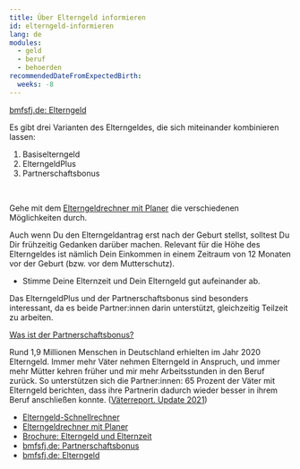 ```yaml
---
title: Über Elterngeld informieren
id: elterngeld-informieren
lang: de
modules:
  - geld
  - beruf
  - behoerden
recommendedDateFromExpectedBirth:
  weeks: -8
---
```


<bmfsfj-todo-extension-panel title="Anlaufstelle" icon="map-marked-alt" open>

[bmfsfj.de: Elterngeld](https://www.bmfsfj.de/bmfsfj/themen/familie/familienleistungen/elterngeld)

</bmfsfj-todo-extension-panel>

<bmfsfj-todo-extension-panel title="Info" icon="info-circle">

Es gibt drei Varianten des Elterngeldes, die sich miteinander kombinieren lassen: 
1. Basiselterngeld 
2. ElterngeldPlus 
3. Partnerschaftsbonus

<br>

Gehe mit dem [Elterngeldrechner mit Planer](https://familienportal.de/familienportal/meta/egr) die verschiedenen Möglichkeiten durch.

</bmfsfj-todo-extension-panel>

<bmfsfj-todo-extension-panel title="Wer?" icon="user" open>
<bmfsfj-todo-assignees></bmfsfj-todo-assignees>
</bmfsfj-todo-extension-panel>

<bmfsfj-todo-extension-panel title="Wann?" icon="calendar-check">

Auch wenn Du den Elterngeldantrag erst nach der Geburt stellst, solltest Du Dir frühzeitig Gedanken darüber machen. Relevant für die Höhe des Elterngeldes ist nämlich Dein Einkommen in einem Zeitraum von 12 Monaten vor der Geburt (bzw. vor dem Mutterschutz).

</bmfsfj-todo-extension-panel>

<bmfsfj-todo-extension-panel title="Tipps" icon="exclamation">

* Stimme Deine Elternzeit und Dein Elterngeld gut aufeinander ab.

</bmfsfj-todo-extension-panel>

<bmfsfj-todo-extension-panel title="Tipp Partnerschaftlichkeit" icon="hands-helping">

Das ElterngeldPlus und der Partnerschaftsbonus sind besonders interessant, da es beide Partner:innen darin unterstützt, gleichzeitig Teilzeit zu arbeiten.

[Was ist der Partnerschaftsbonus?](https://familienportal.de/familienportal/familienleistungen/elterngeld/faq/was-ist-der-partnerschaftsbonus--155198)

</bmfsfj-todo-extension-panel>

<bmfsfj-todo-extension-panel title="Interesannte Fakten" icon="lightbulb">

Rund 1,9 Millionen Menschen in Deutschland erhielten im Jahr 2020 Elterngeld. Immer mehr Väter nehmen Elterngeld in Anspruch, und immer mehr Mütter kehren früher und mir mehr Arbeitsstunden in den Beruf zurück. So unterstützen sich die Partner:innen: 65 Prozent der Väter mit Elterngeld berichten, dass ihre Partnerin dadurch wieder besser in ihrem Beruf anschließen konnte. ([Väterreport. Update 2021](https://www.bmfsfj.de/resource/blob/186176/5ce7892cc4d0ea903321b7ee32e46a52/vaeterreport-update-2021-data.pdf))

</bmfsfj-todo-extension-panel>


<bmfsfj-todo-extension-panel title="Weiterführende Informationen" icon="external-link-alt">

* [Elterngeld-Schnellrechner](https://familienportal.de/familienportal/rechner-antraege/elterngeldrechner)
* [Elterngeldrechner mit Planer](https://familienportal.de/familienportal/meta/egr)
* [Brochure: Elterngeld und Elternzeit](https://www.bmfsfj.de/resource/blob/185424/4f4dfe65785c7c84a45c3011dcf555bf/elterngeld-und-elternzeit-24-auflage-data.pdf)
* [bmfsfj.de: Partnerschaftsbonus](https://www.bmfsfj.de/bmfsfj/themen/familie/familienleistungen/elterngeld/elterngeld-73752)
* [bmfsfj.de: Elterngeld](https://www.bmfsfj.de/bmfsfj/themen/familie/familienleistungen/elterngeld)

</bmfsfj-todo-extension-panel>

